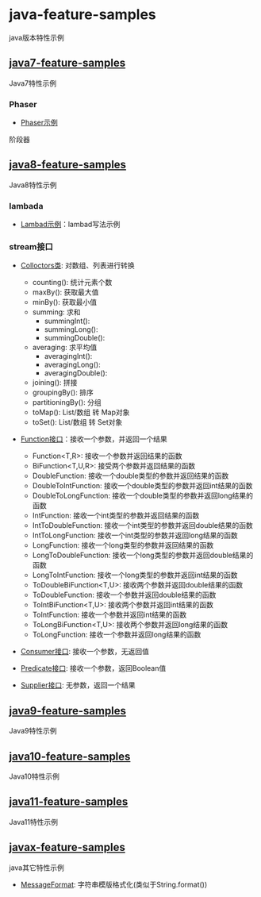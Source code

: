 # java-feature-samples

java版本特性示例

## [java7-feature-samples](./java7-feature-samples)

Java7特性示例

### Phaser

- [Phaser示例](java7-feature-samples/src/test/java/cn/chenzw/java7/feature/util/concurrent/PhaserTest.java)

阶段器

## [java8-feature-samples](./java8-feature-samples)

Java8特性示例

### lambada

- [Lambad示例](java8-feature-samples/src/test/java/cn/chenzw/java8/feature/LambdaTest.java)：lambad写法示例

### stream接口

- [Colloctors类](java8-feature-samples/src/test/java/cn/chenzw/java8/feature/util/stream/ColloctorsTest.java): 对数组、列表进行转换
  - counting(): 统计元素个数
  - maxBy(): 获取最大值
  - minBy(): 获取最小值
  - summing: 求和
    - summingInt():
    - summingLong(): 
    - summingDouble(): 
  - averaging: 求平均值
    - averagingInt(): 
    - averagingLong(): 
    - averagingDouble():
  - joining(): 拼接
  - groupingBy(): 排序
  - partitioningBy(): 分组
  - toMap(): List/数组 转 Map对象
  - toSet(): List/数组 转 Set对象

- [Function接口](java8-feature-samples/src/test/java/cn/chenzw/java8/feature/util/function/FunctionTest.java)：接收一个参数，并返回一个结果
  - Function<T,R>: 接收一个参数并返回结果的函数
  - BiFunction<T,U,R>: 接受两个参数并返回结果的函数
  - DoubleFunction<R>: 接收一个double类型的参数并返回结果的函数
  - DoubleToIntFunction: 接收一个double类型的参数并返回int结果的函数
  - DoubleToLongFunction: 接收一个double类型的参数并返回long结果的函数
  - IntFunction<R>: 接收一个int类型的参数并返回结果的函数
  - IntToDoubleFunction: 接收一个int类型的参数并返回double结果的函数
  - IntToLongFunction: 接收一个int类型的参数并返回long结果的函数
  - LongFunction<R>: 接收一个long类型的参数并返回结果的函数
  - LongToDoubleFunction: 接收一个long类型的参数并返回double结果的函数
  - LongToIntFunction: 接收一个long类型的参数并返回int结果的函数
  - ToDoubleBiFunction<T,U>: 接收两个参数并返回double结果的函数
  - ToDoubleFunction<T>: 接收一个参数并返回double结果的函数
  - ToIntBiFunction<T,U>: 接收两个参数并返回int结果的函数
  - ToIntFunction<T>: 接收一个参数并返回int结果的函数
  - ToLongBiFunction<T,U>: 接收两个参数并返回long结果的函数
  - ToLongFunction<T>: 接收一个参数并返回long结果的函数

- [Consumer接口](java8-feature-samples/src/test/java/cn/chenzw/java8/feature/util/function/ConsumerTest.java): 接收一个参数，无返回值

- [Predicate接口](java8-feature-samples/src/test/java/cn/chenzw/java8/feature/util/function/PredicateTest.java): 接收一个参数，返回Boolean值

- [Supplier接口](java8-feature-samples/src/test/java/cn/chenzw/java8/feature/util/function/SupplierTest.java): 无参数，返回一个结果


## [java9-feature-samples](./java9-feature-samples)

Java9特性示例

## [java10-feature-samples](./java10-feature-samples)

Java10特性示例

## [java11-feature-samples](./java11-feature-samples)

Java11特性示例

## [javax-feature-samples](./javax-feature-samples)

java其它特性示例

- [MessageFormat](javax-feature-samples/src/test/java/cn/chenzw/java/feature/text/MessageFormatTests.java): 字符串模版格式化(类似于String.format())

